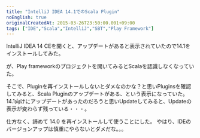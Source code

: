 ```yaml
---
title: "IntelliJ IDEA 14.1でのScala Plugin"
noEnglish: true
originalCreatedAt: 2015-03-26T23:50:00.001+09:00
tags: ["IDE","Scala","IntelliJ","SBT","Play Framework"]
---
```

IntelliJ IDEA 14 CEを開くと、アップデートがあると表示されていたので14.1をインストールしてみた。

が、Play frameworkのプロジェクトを開いてみるとScalaを認識しなくなっていた。

そこで、Pluginを再インストールしないとダメなのかな？と思いPluginsを確認してみると、Scala Pluginのアップデートがある、という表示になっていた。
14.1向けにアップデートがあったのだろうと思いUpdateしてみると、Updateの表示が変わらず残っている・・・。

仕方なく、諦めて 14.0 を再インストールして使うことにした。
やはり、IDEのバージョンアップは慎重にやらないとダメだな。。。
<!--more-->
